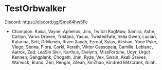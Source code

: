 # TestOrbwalker
Discord: https://discord.gg/Sme64hw5Fe
- Champion: Kaisa, Vayne, Aphelios, Jinx, Twitch
KogMaw, Samira, Ashe, Caitlyn, Varus
Draven, Tristana, Yasuo, TwistedFate, Irelia
Gwen, Lucian, Katarina, Sett, DrMundo, Riven
Xayah, Ezreal, Sylas, Akshan, Yone
Pyke, Viego, Senna, Fiora, Corki, Xerath, Viktor
Cassopeia, Camille, Leblanc, Aatrox, Zed, LeeSin
Sivir, Karthus, Evelynn, MissFortune, Udyr, Urgot
Kennen, Gangplank, Chogath, Jhin, Ryze, Vex, Swain, Akali
Graves, Warwick, Brand, Zeri, Rengar, Zilean, XinZhao, Kindred
Blitzcrank, Nilah. 
